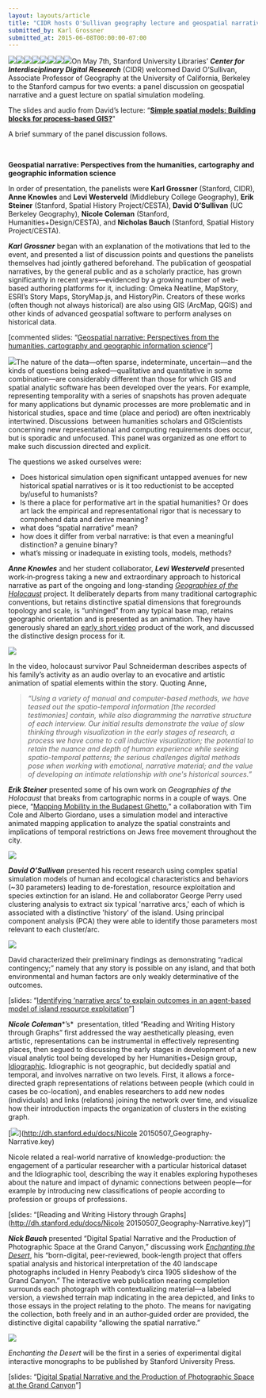 ```yaml
---
layout: layouts/article
title: "CIDR hosts O'Sullivan geography lecture and geospatial narratives workshop"
submitted_by: Karl Grossner
submitted_at: 2015-06-08T00:00:00-07:00
---
```


![](https://digitalhumanities.stanford.edu/sites/g/files/sbiybj8071/f/styles/large/public/geoblog01.png?itok=ILCAZzoK)![](https://digitalhumanities.stanford.edu/sites/g/files/sbiybj8071/f/styles/large/public/geoblog02.png?itok=vAuTBxIY)![](https://digitalhumanities.stanford.edu/sites/g/files/sbiybj8071/f/styles/large/public/geoblog01a.png?itok=u76gmmzU)![](https://digitalhumanities.stanford.edu/sites/g/files/sbiybj8071/f/styles/large/public/geoblog03.png?itok=ty7YyPp9)![](https://digitalhumanities.stanford.edu/sites/g/files/sbiybj8071/f/styles/large/public/geoblog04.png?itok=CAmMJI6k)![](https://digitalhumanities.stanford.edu/sites/g/files/sbiybj8071/f/styles/large/public/geoblog05.png?itok=jTenvNPu)![](https://digitalhumanities.stanford.edu/sites/g/files/sbiybj8071/f/styles/large/public/geoblog06.png?itok=jYnd5unN)![](/sites/g/files/sbiybj8071/f/geoblog01.png)On May 7th, Stanford University Libraries’ ***Center for Interdisciplinary Digital Research*** (CIDR) welcomed David O’Sullivan, Associate Professor of Geography at the University of California, Berkeley to the Stanford campus for two events: a panel discussion on geospatial narrative and a guest lecture on spatial simulation modeling.


The slides and audio from David’s lecture: “[**Simple spatial models: Building blocks for process-based GIS?**](https://vimeo.com/129989592)"


A brief summary of the panel discussion follows.


 


**Geospatial narrative: Perspectives from the humanities, cartography and geographic information science**


In order of presentation, the panelists were **Karl Grossner** (Stanford, CIDR), **Anne Knowles** and **Levi Westerveld** (Middlebury College Geography), **Erik Steiner** (Stanford, Spatial History Project/CESTA), **David O’Sullivan** (UC Berkeley Geography), **Nicole Coleman** (Stanford, Humanities+Design/CESTA), and **Nicholas Bauch** (Stanford, Spatial History Project/CESTA).


***Karl Grossner*** began with an explanation of the motivations that led to the event, and presented a list of discussion points and questions the panelists themselves had jointly gathered beforehand. The publication of geospatial narratives, by the general public and as a scholarly practice, has grown significantly in recent years—evidenced by a growing number of web-based authoring platforms for it, including: Omeka Neatline, MapStory, ESRI’s Story Maps, StoryMap.js, and HistoryPin. Creators of these works (often though not always historical) are also using GIS (ArcMap, QGIS) and other kinds of advanced geospatial software to perform analyses on historical data.


[commented slides: “[Geospatial narrative: Perspectives from the humanities, cartography and geographic information science](http://dh.stanford.edu/docs/grossner_narrative.pdf)”]


[![](/sites/g/files/sbiybj8071/f/geoblog01a.png)](http://dh.stanford.edu/docs/grossner_narrative.pdf)The nature of the data—often sparse, indeterminate, uncertain—and the kinds of questions being asked—qualitative and quantitative in some combination—are considerably different than those for which GIS and spatial analytic software has been developed over the years. For example, representing temporality with a series of snapshots has proven adequate for many applications but dynamic processes are more problematic and in historical studies, space and time (place and period) are often inextricably intertwined. Discussions  between humanities scholars and GIScientists concerning new representational and computing requirements does occur, but is sporadic and unfocused. This panel was organized as one effort to make such discussion directed and explicit.


The questions we asked ourselves were:


* Does historical simulation open significant untapped avenues for new historical spatial narratives or is it too reductionist to be accepted by/useful to humanists?
* Is there a place for performative art in the spatial humanities? Or does art lack the empirical and representational rigor that is necessary to comprehend data and derive meaning?
* what does “spatial narrative” mean?
* how does it differ from verbal narrative: is that even a meaningful distinction? a genuine binary?
* what’s missing or inadequate in existing tools, models, methods?

***Anne Knowles*** and her student collaborator, ***Levi Westerveld*** presented work‑in‑progress taking a new and extraordinary approach to historical narrative as part of the ongoing and long-standing [*Geographies of the Holocaust*](http://www.ushmm.org/learn/mapping-initiatives/geographies-of-the-holocaust) project. It deliberately departs from many traditional cartographic conventions, but retains distinctive spatial dimensions that foregrounds topology and scale, is “unhinged” from any typical base map, retains geographic orientation and is presented as an animation. They have generously shared an [early short video](http://www.youtube.com/watch?v=MZ-IJ3w1Ndw) product of the work, and discussed the distinctive design process for it.


[![](/sites/g/files/sbiybj8071/f/geoblog02.png)](http://www.youtube.com/watch?v=MZ-IJ3w1Ndw)


In the video, holocaust survivor Paul Schneiderman describes aspects of his family’s activity as an audio overlay to an evocative and artistic animation of spatial elements within the story. Quoting Anne,



> *“Using a variety of manual and computer-based methods, we have teased out the spatio-temporal information [the recorded  testimonies] contain, while also diagramming the narrative structure of each interview. Our initial results demonstrate the value of slow thinking through visualization in the early stages of research, a process we have come to call inductive visualization; the potential to retain the nuance and depth of human experience while seeking spatio-temporal patterns; the serious challenges digital methods pose when working with emotional, narrative material; and the value of developing an intimate relationship with one's historical sources.”*
> 
> 
> 


***Erik Steiner*** presented some of his own work on *Geographies of the Holocaust* that breaks from cartographic norms in a couple of ways. One piece, “[Mapping Mobility in the Budapest Ghetto](http://web.stanford.edu/group/spatialhistory/cgi-bin/site/viz.php%3Fid=411),” a collaboration with Tim Cole and Alberto Giordano, uses a simulation model and interactive animated mapping application to analyze the spatial constraints and implications of temporal restrictions on Jews free movement throughout the city.


[![](/sites/g/files/sbiybj8071/f/geoblog03.png)](http://web.stanford.edu/group/spatialhistory/cgi-bin/site/viz.php%3Fid=411)


***David O’Sullivan*** presented his recent research using complex spatial simulation models of human and ecological characteristics and behaviors (~30 parameters) leading to de-forestation, resource exploitation and species extinction for an island. He and collaborator George Perry used clustering analysis to extract six typical 'narrative arcs,' each of which is associated with a distinctive 'history' of the island. Using principal component analysis (PCA) they were able to identify those parameters most relevant to each cluster/arc.


[![](/sites/g/files/sbiybj8071/f/geoblog04.png)](http://southosullivan.com/talks/stanford-panel/%23/)


David characterized their preliminary findings as demonstrating “radical contingency;” namely that any story is possible on any island, and that both environmental and human factors are only weakly determinative of the outcomes.


[slides: “[Identifying ‘narrative arcs’ to explain outcomes in an agent-based model of island resource exploitation](http://southosullivan.com/talks/stanford-panel/%23/)”]


***Nicole Coleman****’s*  presentation, titled “Reading and Writing History through Graphs” first addressed the way aesthetically pleasing, even artistic, representations can be instrumental in effectively representing places, then segued to discussing the early stages in development of a new visual analytic tool being developed by her Humanities+Design group, [Idiographic](http://idiographic.designhumanities.org). Idiographic is not geographic, but decidedly spatial and temporal, and involves narrative on two levels. First, it allows a force-directed graph representations of relations between people (which could in cases be co-location), and enables researchers to add new nodes (individuals) and links (relations) joining the network over time, and visualize how their introduction impacts the organization of clusters in the existing graph.


[![](/sites/g/files/sbiybj8071/f/geoblog05.png)](http://dh.stanford.edu/docs/Nicole 20150507_Geography-Narrative.key)


Nicole related a real-world narrative of knowledge-production: the engagement of a particular researcher with a particular historical dataset and the Idiographic tool, describing the way it enables exploring hypotheses about the nature and impact of dynamic connections between people—for example by introducing new classifications of people according to profession or groups of professions.


[slides: “[Reading and Writing History through Graphs](http://dh.stanford.edu/docs/Nicole 20150507_Geography-Narrative.key)”]


***Nick Bauch*** presented “Digital Spatial Narrative and the Production of Photographic Space at the Grand Canyon,” discussing work [*Enchanting the Desert*](https://web.stanford.edu/group/spatialhistory/cgi-bin/site/project.php?id=1061), his “born-digital, peer-reviewed, book-length project that offers spatial analysis and historical interpretation of the 40 landscape photographs included in Henry Peabody’s circa 1905 slideshow of the Grand Canyon.” The interactive web publication nearing completion surrounds each photograph with contextualizing material—a labeled version, a viewshed terrain map indicating in the area depicted, and links to those essays in the project relating to the photo. The means for navigating the collection, both freely and in an author‑guided order are provided, the distinctive digital capability “allowing the spatial narrative.”


[![](/sites/g/files/sbiybj8071/f/geoblog06.png)](http://dh.stanford.edu/docs/Bauch_5-7-15.pdf)


*Enchanting the Desert* will be the first in a series of experimental digital interactive monographs to be published by Stanford University Press.


[slides: “[Digital Spatial Narrative and the Production of Photographic Space at the Grand Canyon](http://dh.stanford.edu/docs/Bauch_5-7-15.pdf)”]


 